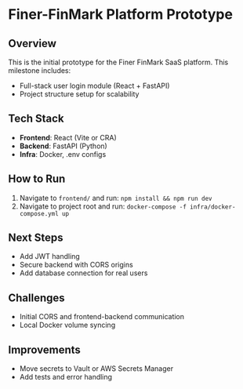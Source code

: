 # Finer-FinMark Platform Prototype

## Overview
This is the initial prototype for the Finer FinMark SaaS platform. This milestone includes:
- Full-stack user login module (React + FastAPI)
- Project structure setup for scalability

## Tech Stack
- **Frontend**: React (Vite or CRA)
- **Backend**: FastAPI (Python)
- **Infra**: Docker, .env configs

## How to Run
1. Navigate to `frontend/` and run: `npm install && npm run dev`
2. Navigate to project root and run: `docker-compose -f infra/docker-compose.yml up`

## Next Steps
- Add JWT handling
- Secure backend with CORS origins
- Add database connection for real users

## Challenges
- Initial CORS and frontend-backend communication
- Local Docker volume syncing

## Improvements
- Move secrets to Vault or AWS Secrets Manager
- Add tests and error handling